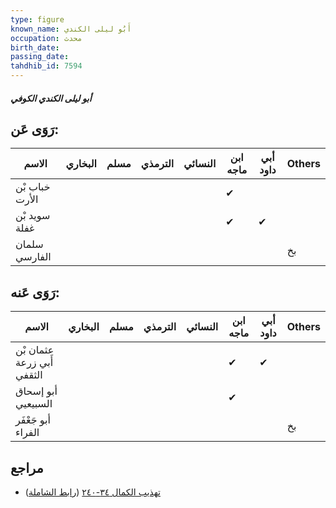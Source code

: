 ```yaml
---
type: figure
known_name: أَبُو ليلى الكندي
occupation: محدث
birth_date:
passing_date:
tahdhib_id: 7594
---
```

##### أبو ليلى الكندي الكوفي

## رَوَى عَن:
| الاسم          | البخاري | مسلم | الترمذي | النسائي | ابن ماجه | أبي داود | Others |
| -------------- | ------- | ---- | ------- | ------- | -------- | -------- | ------ |
| خباب بْن الأرت |         |      |         |         | ✔        |          |        |
| سويد بْن غفلة  |         |      |         |         | ✔        | ✔        |        |
| سلمان الفارسي  |         |      |         |         |          |          | بخ     |
## رَوَى عَنه:
| الاسم                      | البخاري | مسلم | الترمذي | النسائي | ابن ماجه | أبي داود | Others |
| -------------------------- | ------- | ---- | ------- | ------- | -------- | -------- | ------ |
| عثمان بْن أَبي زرعة الثقفي |         |      |         |         | ✔        | ✔        |        |
| أبو إسحاق السبيعيي         |         |      |         |         | ✔        |          |        |
| أبو جَعْفَر الفراء         |         |      |         |         |          |          | بخ     |
## مراجع
- [تهذيب الكمال ٣٤-٢٤٠](obsidian://open?vault=Tahdhib-al-Kamal&file=Figures/٧٥٩٤-أبو%20ليلى%20الكندي%20الكوفي) ([رابط الشاملة](https://shamela.ws/book/3722/18357))